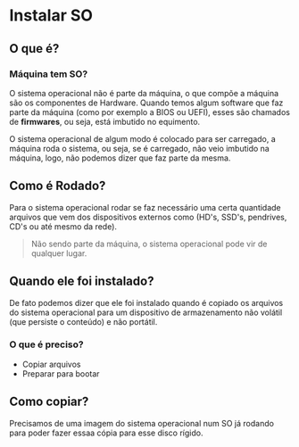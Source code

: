 # Instalar SO

## O que é?

### Máquina tem SO?

O sistema operacional não é parte da máquina, o que compõe a máquina são os componentes de Hardware. Quando temos algum software que faz parte da máquina (como por exemplo a BIOS ou UEFI), esses são chamados de **firmwares**, ou seja, está imbutido no equimento.

O sistema operacional de algum modo é colocado para ser carregado, a máquina roda o sistema, ou seja, se é carregado, não veio imbutido na máquina, logo, não podemos dizer que faz parte da mesma.

## Como é Rodado?

Para o sistema operacional rodar se faz necessário uma certa quantidade arquivos que vem dos dispositivos externos como (HD's, SSD's, pendrives, CD's ou até mesmo da rede).

>Não sendo parte da máquina, o sistema operacional pode vir de qualquer lugar.

## Quando ele foi instalado?

De fato podemos dizer que ele foi instalado quando é copiado os arquivos do sistema operacional para um dispositivo de armazenamento não volátil (que persiste o conteúdo) e não portátil.

### O que é preciso?

- Copiar arquivos
- Preparar para bootar

## Como copiar?

Precisamos de uma imagem do sistema operacional num SO já rodando para poder fazer essaa cópia para esse disco rígido.
